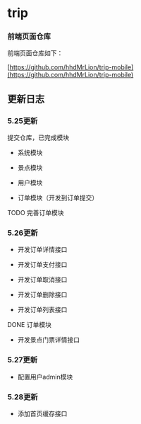 # trip

### 前端页面仓库

前端页面仓库如下：

[https://github.com/hhdMrLion/trip-mobile](https://github.com/hhdMrLion/trip-mobile)

## 更新日志

### 5.25更新

提交仓库，已完成模块

* 系统模块

* 景点模块

* 用户模块

* 订单模块（开发到订单提交）

TODO 完善订单模块

### 5.26更新

* 开发订单详情接口

* 开发订单支付接口

* 开发订单取消接口

* 开发订单删除接口

* 开发订单列表接口

DONE 订单模块

* 开发景点门票详情接口

### 5.27更新

* 配置用户admin模块

### 5.28更新

* 添加首页缓存接口